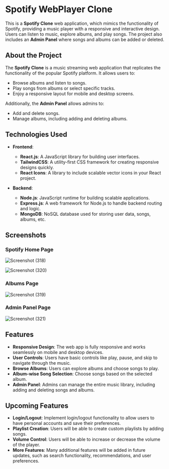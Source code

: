 # Spotify WebPlayer Clone

This is a **Spotify Clone** web application, which mimics the functionality of Spotify, providing a music player with a responsive and interactive design. Users can listen to music, explore albums, and play songs. The project also includes an **Admin Panel** where songs and albums can be added or deleted.

## About the Project

The **Spotify Clone** is a music streaming web application that replicates the functionality of the popular Spotify platform. It allows users to:

- Browse albums and listen to songs.
- Play songs from albums or select specific tracks.
- Enjoy a responsive layout for mobile and desktop screens.

Additionally, the **Admin Panel** allows admins to:

- Add and delete songs.
- Manage albums, including adding and deleting albums.

## Technologies Used

- **Frontend**:
  - **React.js**: A JavaScript library for building user interfaces.
  - **TailwindCSS**: A utility-first CSS framework for creating responsive designs quickly.
  - **React Icons**: A library to include scalable vector icons in your React project.
- **Backend**:

  - **Node.js**: JavaScript runtime for building scalable applications.
  - **Express.js**: A web framework for Node.js to handle backend routing and logic.
  - **MongoDB**: NoSQL database used for storing user data, songs, albums, etc.

## Screenshots

### Spotify Home Page

![Screenshot (318)](https://github.com/user-attachments/assets/0d92ec5d-2a79-4625-b503-6ab1663d2912)

![Screenshot (320)](https://github.com/user-attachments/assets/08323b09-c4ab-4d5f-ad3b-d65f047d16fd)

### Albums Page

![Screenshot (319)](https://github.com/user-attachments/assets/b18716d9-e4ba-43ee-a546-01216e7195c5)

### Admin Panel Page

![Screenshot (321)](https://github.com/user-attachments/assets/a1d3fc32-4c72-438a-b958-b5aed6c3b50b)

## Features

- **Responsive Design**: The web app is fully responsive and works seamlessly on mobile and desktop devices.
- **User Controls**: Users have basic controls like play, pause, and skip to navigate through the music.
- **Browse Albums**: Users can explore albums and choose songs to play.
- **Album-wise Song Selection**: Choose songs based on the selected album.
- **Admin Panel**: Admins can manage the entire music library, including adding and deleting songs and albums.

## Upcoming Features

- **Login/Logout**: Implement login/logout functionality to allow users to have personal accounts and save their preferences.
- **Playlist Creation**: Users will be able to create custom playlists by adding songs.
- **Volume Control**: Users will be able to increase or decrease the volume of the player.
- **More Features**: Many additional features will be added in future updates, such as search functionality, recommendations, and user preferences.
